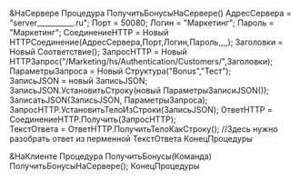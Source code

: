 &НаСервере
Процедура ПолучитьБонусыНаСервере()
	АдресСервера			= "server__________.ru";
	Порт					= 50080;
	Логин					= "Маркетинг";
  Пароль					= "Маркетинг";
	СоединениеHTTP			= Новый HTTPСоединение(АдресСервера,Порт,Логин,Пароль,,,,);
	Заголовки				= Новый Соответствие();
  ЗапросHTTP				= Новый HTTPЗапрос("/Marketing/hs/Authentication/Customers/",Заголовки); 
	ПараметрыЗапроса 		= Новый Структура("Bonus","Тест");	
  ЗаписьJSON = новый ЗаписьJSON;
	ЗаписьJSON.УстановитьСтроку(новый ПараметрыЗаписиJSON());	
	ЗаписатьJSON(ЗаписьJSON, ПараметрыЗапроса);	
  ЗапросHTTP.УстановитьТелоИзСтроки(ЗаписьJSON);
	ОтветHTTP = СоединениеHTTP.Получить(ЗапросHTTP);  
	ТекстОтвета				= ОтветHTTP.ПолучитьТелоКакСтроку();
       //Здесь нужно разобрать ответ из перменной ТекстОтвета
	КонецПроцедуры

&НаКлиенте 
Процедура ПолучитьБонусы(Команда)
ПолучитьБонусыНаСервере();
КонецПроцедуры
